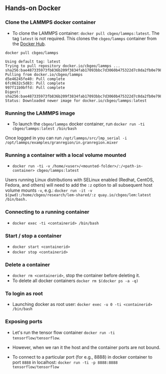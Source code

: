 ## Hands-on Docker
### Clone the LAMMPS docker container
* To clone the LAMMPS container: `docker pull cbgeo/lammps:latest`. The tag `latest` is not required.  This clones the `cbgeo/lammps` container from the [Docker Hub](https://hub.docker.com).

`docker pull cbgeo/lammps`

```shell
Using default tag: latest
Trying to pull repository docker.io/cbgeo/lammps ... 
sha256:bae487335973fb836b209f3834fab17093bbc7d3060b475322d7c0da2fb0e798: Pulling from docker.io/cbgeo/lammps
d5e46245fe40: Pull complete 
6fc0632c5d83: Pull complete 
997f11b9bffd: Pull complete 
Digest: sha256:bae487335973fb836b209f3834fab17093bbc7d3060b475322d7c0da2fb0e798
Status: Downloaded newer image for docker.io/cbgeo/lammps:latest
```

### Running the LAMMPS image
* To launch the `cbgeo/lammps` docker container, run `docker run -ti cbgeo/lammps:latest /bin/bash`

Once logged in you can run `/opt/lammps/src/lmp_serial -i /opt/lammps/examples/granregion/in.granregion.mixer`

### Running a container with a local volume mounted
* `docker run -ti -v /home/<user>/<mounted-folder>/:/<path-in-container> cbgeo/lammps:latest`

Users running Linux distributions with SELinux enabled (Redhat, CentOS, Fedora, and others) will need to add the `:z` option to all subsequent host volume mounts `-v`, e.g.: `docker run -it -v $(pwd):/home/cbgeo/research/lem-shared/:z quay.io/cbgeo/lem:latest /bin/bash.`

### Connecting to a running container
* `docker exec -ti <containerid> /bin/bash`

### Start / stop a container
* `docker start <containerid>`
* `docker stop <containerid>`

### Delete a container
* `docker rm <containerid>`, stop the container before deleting it. 
* To delete all docker containers `docker rm $(docker ps -a -q)`

### To login as root
* Launching docker as root user: `docker exec -u 0 -ti <containerid> /bin/bash`

### Exposing ports
* Let's run the tensor flow container `docker run -ti tensorflow/tensorflow`.

* However, when we ran it the host and the container ports are not bound.

* To connect to a particular port (for e.g., 8888) in docker container to port `8888` in localhost:
	`docker run -ti -p 8888:8888 tensorflow/tensorflow`
